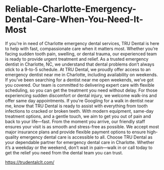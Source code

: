 # Reliable-Charlotte-Emergency-Dental-Care-When-You-Need-It-Most

If you're in need of Charlotte emergency dental services, TRU Dental is here to help with fast, compassionate care when it matters most. Whether you’re facing sudden tooth pain, swelling, or dental trauma, our experienced team is ready to provide urgent treatment and relief. As a trusted emergency dentist in Charlotte, NC, we understand that dental problems don’t always stick to a 9-to-5 schedule.
At TRU Dental, we proudly offer access to an emergency dentist near me in Charlotte, including availability on weekends. If you’ve been searching for a dentist near me open weekends, we’ve got you covered. Our team is committed to delivering expert care with flexible scheduling, so you can get the treatment you need without delay.
For those experiencing sudden discomfort or dental injury, we welcome walk-ins and offer same day appointments. If you're Googling for a walk in dentist near me, know that TRU Dental is ready to assist with everything from tooth infections to cracked or broken teeth. With modern equipment, same-day treatment options, and a gentle touch, we aim to get you out of pain and back to your life—fast.
From the moment you arrive, our friendly staff ensures your visit is as smooth and stress-free as possible. We accept most major insurance plans and provide flexible payment options to ensure high-quality emergency dental care is accessible to all.
Choose TRU Dental as your dependable partner for emergency dental care in Charlotte. Whether it’s a weekday or the weekend, don’t wait in pain—walk in or call today to get the relief you need from the dental team you can trust.

https://trudentalclt.com/
